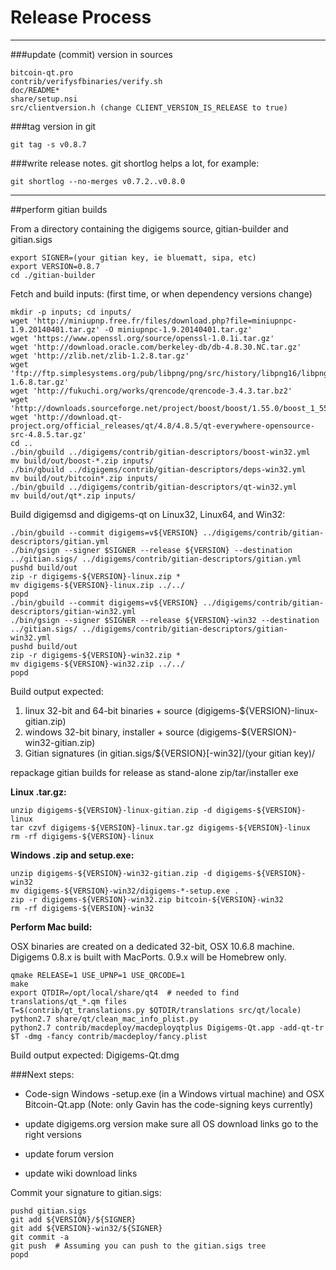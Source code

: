 Release Process
====================

* * *

###update (commit) version in sources


	bitcoin-qt.pro
	contrib/verifysfbinaries/verify.sh
	doc/README*
	share/setup.nsi
	src/clientversion.h (change CLIENT_VERSION_IS_RELEASE to true)

###tag version in git

	git tag -s v0.8.7

###write release notes. git shortlog helps a lot, for example:

	git shortlog --no-merges v0.7.2..v0.8.0

* * *

##perform gitian builds

 From a directory containing the digigems source, gitian-builder and gitian.sigs
  
	export SIGNER=(your gitian key, ie bluematt, sipa, etc)
	export VERSION=0.8.7
	cd ./gitian-builder

 Fetch and build inputs: (first time, or when dependency versions change)

	mkdir -p inputs; cd inputs/
	wget 'http://miniupnp.free.fr/files/download.php?file=miniupnpc-1.9.20140401.tar.gz' -O miniupnpc-1.9.20140401.tar.gz'
	wget 'https://www.openssl.org/source/openssl-1.0.1i.tar.gz'
	wget 'http://download.oracle.com/berkeley-db/db-4.8.30.NC.tar.gz'
	wget 'http://zlib.net/zlib-1.2.8.tar.gz'
	wget 'ftp://ftp.simplesystems.org/pub/libpng/png/src/history/libpng16/libpng-1.6.8.tar.gz'
	wget 'http://fukuchi.org/works/qrencode/qrencode-3.4.3.tar.bz2'
	wget 'http://downloads.sourceforge.net/project/boost/boost/1.55.0/boost_1_55_0.tar.bz2'
	wget 'http://download.qt-project.org/official_releases/qt/4.8/4.8.5/qt-everywhere-opensource-src-4.8.5.tar.gz'
	cd ..
	./bin/gbuild ../digigems/contrib/gitian-descriptors/boost-win32.yml
	mv build/out/boost-*.zip inputs/
	./bin/gbuild ../digigems/contrib/gitian-descriptors/deps-win32.yml
	mv build/out/bitcoin*.zip inputs/
	./bin/gbuild ../digigems/contrib/gitian-descriptors/qt-win32.yml
	mv build/out/qt*.zip inputs/

 Build digigemsd and digigems-qt on Linux32, Linux64, and Win32:
  
	./bin/gbuild --commit digigems=v${VERSION} ../digigems/contrib/gitian-descriptors/gitian.yml
	./bin/gsign --signer $SIGNER --release ${VERSION} --destination ../gitian.sigs/ ../digigems/contrib/gitian-descriptors/gitian.yml
	pushd build/out
	zip -r digigems-${VERSION}-linux.zip *
	mv digigems-${VERSION}-linux.zip ../../
	popd
	./bin/gbuild --commit digigems=v${VERSION} ../digigems/contrib/gitian-descriptors/gitian-win32.yml
	./bin/gsign --signer $SIGNER --release ${VERSION}-win32 --destination ../gitian.sigs/ ../digigems/contrib/gitian-descriptors/gitian-win32.yml
	pushd build/out
	zip -r digigems-${VERSION}-win32.zip *
	mv digigems-${VERSION}-win32.zip ../../
	popd

  Build output expected:

  1. linux 32-bit and 64-bit binaries + source (digigems-${VERSION}-linux-gitian.zip)
  2. windows 32-bit binary, installer + source (digigems-${VERSION}-win32-gitian.zip)
  3. Gitian signatures (in gitian.sigs/${VERSION}[-win32]/(your gitian key)/

repackage gitian builds for release as stand-alone zip/tar/installer exe

**Linux .tar.gz:**

	unzip digigems-${VERSION}-linux-gitian.zip -d digigems-${VERSION}-linux
	tar czvf digigems-${VERSION}-linux.tar.gz digigems-${VERSION}-linux
	rm -rf digigems-${VERSION}-linux

**Windows .zip and setup.exe:**

	unzip digigems-${VERSION}-win32-gitian.zip -d digigems-${VERSION}-win32
	mv digigems-${VERSION}-win32/digigems-*-setup.exe .
	zip -r digigems-${VERSION}-win32.zip bitcoin-${VERSION}-win32
	rm -rf digigems-${VERSION}-win32

**Perform Mac build:**

  OSX binaries are created on a dedicated 32-bit, OSX 10.6.8 machine.
  Digigems 0.8.x is built with MacPorts.  0.9.x will be Homebrew only.

	qmake RELEASE=1 USE_UPNP=1 USE_QRCODE=1
	make
	export QTDIR=/opt/local/share/qt4  # needed to find translations/qt_*.qm files
	T=$(contrib/qt_translations.py $QTDIR/translations src/qt/locale)
	python2.7 share/qt/clean_mac_info_plist.py
	python2.7 contrib/macdeploy/macdeployqtplus Digigems-Qt.app -add-qt-tr $T -dmg -fancy contrib/macdeploy/fancy.plist

 Build output expected: Digigems-Qt.dmg

###Next steps:

* Code-sign Windows -setup.exe (in a Windows virtual machine) and
  OSX Bitcoin-Qt.app (Note: only Gavin has the code-signing keys currently)

* update digigems.org version
  make sure all OS download links go to the right versions

* update forum version

* update wiki download links

Commit your signature to gitian.sigs:

	pushd gitian.sigs
	git add ${VERSION}/${SIGNER}
	git add ${VERSION}-win32/${SIGNER}
	git commit -a
	git push  # Assuming you can push to the gitian.sigs tree
	popd

